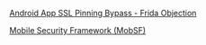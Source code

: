 [Android App SSL Pinning Bypass - Frida Objection]([docs/CONTRIBUTING.md](https://medium.com/@harrmahar/android-app-ssl-pinning-bypass-noxplayer-nox-adb-frida-objection-english-version-ef9aa1ffbb45))

[Mobile Security Framework (MobSF)]([docs/CONTRIBUTING.md]([https://medium.com/@harrmahar/android-app-ssl-pinning-bypass-noxplayer-nox-adb-frida-objection-english-version-ef9aa1ffbb45](https://github.com/MobSF/Mobile-Security-Framework-MobSF)))

